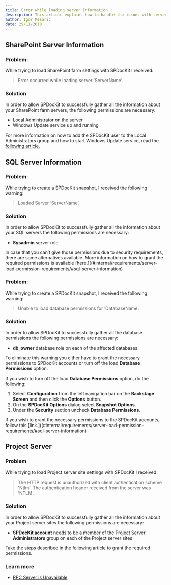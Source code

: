 ```yaml
---
title: Error while loading server Information
description: This article explains how to handle the issues with server load.
author: Igor Mesarić    
date: 29/11/2018
---
```


## SharePoint Server Information

### Problem:

While trying to load SharePoint farm settings with SPDocKit I received:

> Error occurred while loading server ‘ServerName’.

### Solution

In order to allow SPDocKit to successfully gather all the information about your SharePoint farm servers, the following permissions are necessary:

* Local Administrator on the server
* Windows Update service up and running

For more information on how to add the SPDocKit user to the Local Administrators group and how to start Windows Update service, read the [following article.](#internal/requirements/server-load-permission-requirements/#sharepoint-server-information)


## SQL Server Information

### Problem:

While trying to create a SPDocKit snapshot, I received the following warning:

> Loaded Server ‘ServerName’.

### Solution

In order to allow SPDocKit to successfully gather all the information about your SQL servers the following permissions are necessary:

* __Sysadmin__ server role

In case that you can’t give those permissions due to security requirements, there are some alternatives available. More information on how to grant the required permissions is available [here.]((#internal/requirements/server-load-permission-requirements/#sql-server-information)

### Problem:

While trying to create a SPDocKit snapshot, I received the following warning:

> Unable to load database permissions for ‘DatabaseName’.

### Solution

 In order to allow SPDocKit to successfully gather all the database permissions the following permissions are necessary:

* __db_owner__ database role on each of the affected databases.

To eliminate this warning you either have to grant the necessary permissions to SPDocKit accounts or turn off the load __Database Permissions__ option.

If you wish to turn off the load __Database Permissions__ option, do the following:

1. Select __Configuration__ from the left navigation bar on the __Backstage Screen__ and then click the __Options__ button.
2. On the __SPDocKit Options__ dialog select __Snapshot Options__.
3. Under the __Security__ section uncheck __Database Permissions__.


If you wish to grant the necessary permissions to the SPDocKit accounts, follow this [link.]((#internal/requirements/server-load-permission-requirements/#sql-server-information)

## Project Server

### Problem

While trying to load Project server site settings with SPDocKit I received:

> The HTTP request is unauthorized with client authentication scheme 'Ntlm'. The authentication header received from the server was 'NTLM'.

### Solution

In order to allow SPDocKit to successfully gather all the information about your Project server sites the following permissions are necessary:

* __SPDocKit account__ needs to be a member of the Project Server __Administrators__ group on each of the Project server sites

Take the steps described in the [following article](#internal/requirements/server-load-permission-requirements/#project-server-information) to grant the required permissions.


### Learn more
* [RPC Server is Unavailable](#internal/troubleshooting/server-load-and-user-permissions/rpc-server-unavailable)